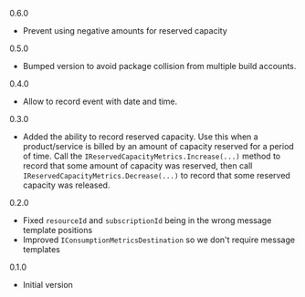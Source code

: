 0.6.0
* Prevent using negative amounts for reserved capacity

0.5.0
* Bumped version to avoid package collision from multiple build accounts.

0.4.0
* Allow to record event with date and time.

0.3.0
* Added the ability to record reserved capacity. Use this when a product/service is billed by an amount of capacity reserved for a period of time. Call the `IReservedCapacityMetrics.Increase(...)` method to record that some amount of capacity was reserved, then call `IReservedCapacityMetrics.Decrease(...)` to record that some reserved capacity was released. 

0.2.0
* Fixed `resourceId` and `subscriptionId` being in the wrong message template positions
* Improved `IConsumptionMetricsDestination` so we don't require message templates

0.1.0
* Initial version
